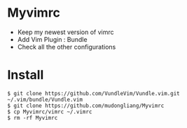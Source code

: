 # Myvimrc
* Keep my newest version of vimrc
* Add Vim Plugin : Bundle
* Check all the other configurations

# Install 

    $ git clone https://github.com/VundleVim/Vundle.vim.git ~/.vim/bundle/Vundle.vim
    $ git clone https://github.com/mudongliang/Myvimrc
    $ cp Myvimrc/vimrc ~/.vimrc
    $ rm -rf Myvimrc
